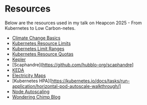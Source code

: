 # Resources

Below are the resources used in my talk on Heapcon 2025 - From Kubernetes to Low Carbon-netes.

- [Climate Change Basics](https://science.nasa.gov/climate-change/what-is-climate-change/)
- [Kubernetes Resource Limits](https://kubernetes.io/docs/concepts/configuration/manage-resources-containers/)
- [Kubernetes Limit Ranges](https://kubernetes.io/docs/concepts/policy/limit-range/)
- [Kubernetes Resource Quotas](https://kubernetes.io/docs/concepts/policy/resource-quotas/)
- [Kepler](https://sustainable-computing.io/)
- [Scaphandre](https://github.com/hubblo-org/scaphandre]
- [KEDA](https://keda.sh/docs/2.17/concepts/)
- [Electricity Maps](https://www.electricitymaps.com/)
- [Kubernetes HPA](https://kubernetes.io/docs/tasks/run-application/horizontal-pod-autoscale-walkthrough/]
- [Node Autoscaling](https://kubernetes.io/docs/concepts/cluster-administration/node-autoscaling/)
- [Wondering Chimp Blog](https://wonderingchimp.com)
